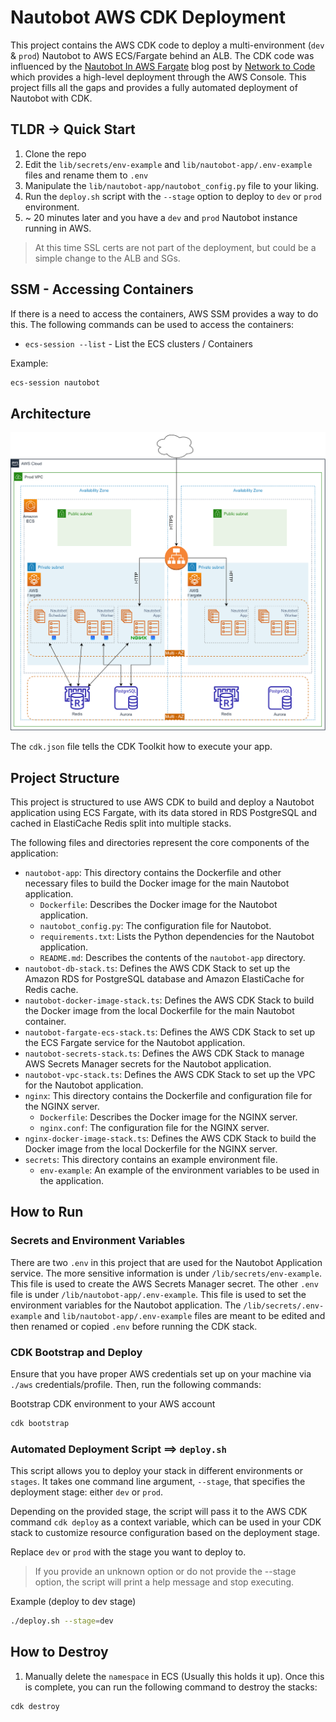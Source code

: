 # Nautobot AWS CDK Deployment

This project contains the AWS CDK code to deploy a multi-environment (`dev` & `prod`) Nautobot to AWS ECS/Fargate behind an ALB. The CDK code was influenced by the [Nautobot In AWS Fargate](https://blog.networktocode.com/post/nautobot-in-aws-fargate/) blog post by [Network to Code](https://www.networktocode.com/) which provides a high-level deployment through the AWS Console. This project fills all the gaps and provides a fully automated deployment of Nautobot with CDK.

## TLDR -> Quick Start

1. Clone the repo
2. Edit the `lib/secrets/env-example` and `lib/nautobot-app/.env-example` files and rename them to `.env`
3. Manipulate the `lib/nautobot-app/nautobot_config.py` file to your liking.
4. Run the `deploy.sh` script with the `--stage` option to deploy to `dev` or `prod` environment.
5. ~ 20 minutes later and you have a `dev` and `prod` Nautobot instance running in AWS.

> At this time SSL certs are not part of the deployment, but could be a simple change to the ALB and SGs.

## SSM - Accessing Containers

If there is a need to access the containers, AWS SSM provides a way to do this. The following commands can be used to access the containers:

- `ecs-session --list` - List the ECS clusters / Containers

Example:

```bash
ecs-session nautobot
```

## Architecture

![Nautobot Architechture](./images/architecture-diagram.png)

The `cdk.json` file tells the CDK Toolkit how to execute your app.

## Project Structure

This project is structured to use AWS CDK to build and deploy a Nautobot application using ECS Fargate, with its data stored in RDS PostgreSQL and cached in ElastiCache Redis split into multiple stacks.

The following files and directories represent the core components of the application:

- `nautobot-app`: This directory contains the Dockerfile and other necessary files to build the Docker image for the main Nautobot application.
  - `Dockerfile`: Describes the Docker image for the Nautobot application.
  - `nautobot_config.py`: The configuration file for Nautobot.
  - `requirements.txt`: Lists the Python dependencies for the Nautobot application.
  - `README.md`: Describes the contents of the `nautobot-app` directory.
- `nautobot-db-stack.ts`: Defines the AWS CDK Stack to set up the Amazon RDS for PostgreSQL database and Amazon ElastiCache for Redis cache.
- `nautobot-docker-image-stack.ts`: Defines the AWS CDK Stack to build the Docker image from the local Dockerfile for the main Nautobot container.
- `nautobot-fargate-ecs-stack.ts`: Defines the AWS CDK Stack to set up the ECS Fargate service for the Nautobot application.
- `nautobot-secrets-stack.ts`: Defines the AWS CDK Stack to manage AWS Secrets Manager secrets for the Nautobot application.
- `nautobot-vpc-stack.ts`: Defines the AWS CDK Stack to set up the VPC for the Nautobot application.
- `nginx`: This directory contains the Dockerfile and configuration file for the NGINX server.
  - `Dockerfile`: Describes the Docker image for the NGINX server.
  - `nginx.conf`: The configuration file for the NGINX server.
- `nginx-docker-image-stack.ts`: Defines the AWS CDK Stack to build the Docker image from the local Dockerfile for the NGINX server.
- `secrets`: This directory contains an example environment file.
  - `env-example`: An example of the environment variables to be used in the application.

## How to Run

### Secrets and Environment Variables

There are two `.env` in this project that are used for the Nautobot Application service. The more sensitive information is under `/lib/secrets/env-example`. This file is used to create the AWS Secrets Manager secret. The other `.env` file is under `/lib/nautobot-app/.env-example`. This file is used to set the environment variables for the Nautobot application.  The `/lib/secrets/.env-example`  and `lib/nautobot-app/.env-example` files are meant to be edited and then renamed or copied `.env` before running the CDK stack.

### CDK Bootstrap and Deploy

Ensure that you have proper AWS credentials set up on your machine via `./aws` credentials/profile. Then, run the following commands:

Bootstrap CDK environment to your AWS account

```bash
cdk bootstrap
```

### Automated Deployment Script ==> `deploy.sh`

This script allows you to deploy your stack in different environments or `stages`. It takes one command line argument, `--stage`, that specifies the deployment stage: either `dev` or `prod`.

Depending on the provided stage, the script will pass it to the AWS CDK command `cdk deploy` as a context variable, which can be used in your CDK stack to customize resource configuration based on the deployment stage.

Replace `dev` or `prod` with the stage you want to deploy to.

> If you provide an unknown option or do not provide the --stage option, the script will print a help message and stop executing.

Example (deploy to dev stage)

```bash
./deploy.sh --stage=dev
```

## How to Destroy

1. Manually delete the `namespace` in ECS (Usually this holds it up). Once this is complete, you can run the following command to destroy the stacks:

```bash
cdk destroy
```
